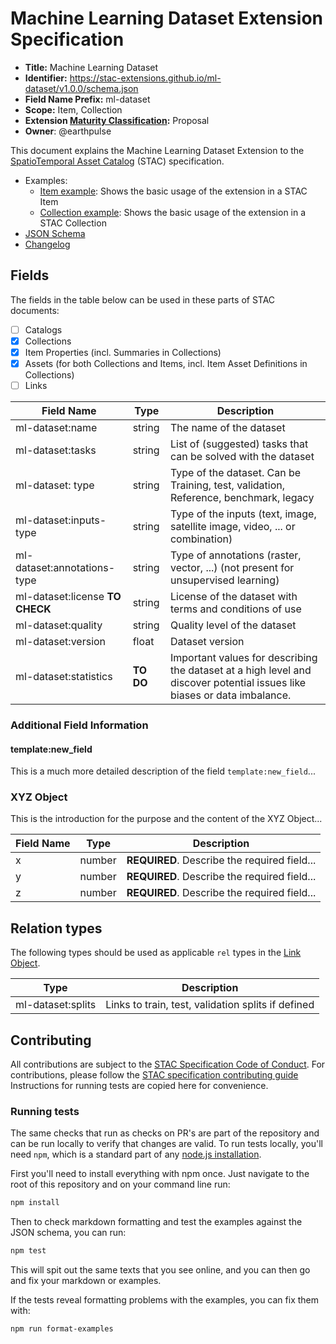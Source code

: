 # Machine Learning Dataset Extension Specification

- **Title:** Machine Learning Dataset
- **Identifier:** <https://stac-extensions.github.io/ml-dataset/v1.0.0/schema.json>
- **Field Name Prefix:** ml-dataset
- **Scope:** Item, Collection
- **Extension [Maturity Classification](https://github.com/radiantearth/stac-spec/tree/master/extensions/README.md#extension-maturity):** Proposal
- **Owner**: @earthpulse

This document explains the Machine Learning Dataset Extension to the [SpatioTemporal Asset Catalog](https://github.com/radiantearth/stac-spec) (STAC) specification.



- Examples:
  - [Item example](examples/item.json): Shows the basic usage of the extension in a STAC Item
  - [Collection example](examples/collection.json): Shows the basic usage of the extension in a STAC Collection
- [JSON Schema](json-schema/schema.json)
- [Changelog](./CHANGELOG.md)

## Fields

The fields in the table below can be used in these parts of STAC documents:
- [ ] Catalogs
- [x] Collections
- [x] Item Properties (incl. Summaries in Collections)
- [x] Assets (for both Collections and Items, incl. Item Asset Definitions in Collections)
- [ ] Links

| Field Name           | Type                      | Description |
| -------------------- | ------------------------- | ----------- |
| ml-dataset:name   | string                    | The name of the dataset |
| ml-dataset:tasks | string                 | List of (suggested) tasks that can be solved with the dataset |
| ml-dataset: type  | string    | Type of the dataset. Can be Training, test, validation, Reference, benchmark, legacy
| ml-dataset:inputs-type | string | Type of the inputs (text, image, satellite image, video, ... or combination)
| ml-dataset:annotations-type | string | Type of annotations (raster, vector, ...) (not present for unsupervised learning)
| ml-dataset:license **TO CHECK** | string | License of the dataset with terms and conditions of use
| ml-dataset:quality | string | Quality level of the dataset
| ml-dataset:version | float | Dataset version
| ml-dataset:statistics | **TO DO** | Important values for describing the dataset at a high level and discover potential issues like biases or data imbalance.
 
### Additional Field Information

#### template:new_field

This is a much more detailed description of the field `template:new_field`...

### XYZ Object

This is the introduction for the purpose and the content of the XYZ Object...

| Field Name  | Type   | Description |
| ----------- | ------ | ----------- |
| x           | number | **REQUIRED**. Describe the required field... |
| y           | number | **REQUIRED**. Describe the required field... |
| z           | number | **REQUIRED**. Describe the required field... |

## Relation types

The following types should be used as applicable `rel` types in the
[Link Object](https://github.com/radiantearth/stac-spec/tree/master/item-spec/item-spec.md#link-object).

| Type                | Description |
| ------------------- | ----------- |
| ml-dataset:splits      | Links to train, test, validation splits if defined |

## Contributing

All contributions are subject to the
[STAC Specification Code of Conduct](https://github.com/radiantearth/stac-spec/blob/master/CODE_OF_CONDUCT.md).
For contributions, please follow the
[STAC specification contributing guide](https://github.com/radiantearth/stac-spec/blob/master/CONTRIBUTING.md) Instructions
for running tests are copied here for convenience.

### Running tests

The same checks that run as checks on PR's are part of the repository and can be run locally to verify that changes are valid. 
To run tests locally, you'll need `npm`, which is a standard part of any [node.js installation](https://nodejs.org/en/download/).

First you'll need to install everything with npm once. Just navigate to the root of this repository and on 
your command line run:
```bash
npm install
```

Then to check markdown formatting and test the examples against the JSON schema, you can run:
```bash
npm test
```

This will spit out the same texts that you see online, and you can then go and fix your markdown or examples.

If the tests reveal formatting problems with the examples, you can fix them with:
```bash
npm run format-examples
```
